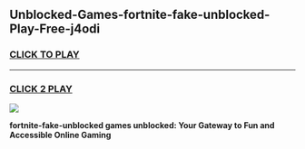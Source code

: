 
## Unblocked-Games-fortnite-fake-unblocked-Play-Free-j4odi
<h3>
<a href="https://premium76.site?title=fortnite-fake-unblocked&ref=23A">CLICK TO PLAY</a></h3>
<hr>

<h3>
<a href="https://premium76.site?title=fortnite-fake-unblocked&ref=23A">CLICK 2 PLAY</a>
  
</h3>

<a href="https://premium76.site?title=fortnite-fake-unblocked&ref=23A"><img src="https://clearcache.store/games.png"></a>


**fortnite-fake-unblocked games unblocked: Your Gateway to Fun and Accessible Online Gaming**
